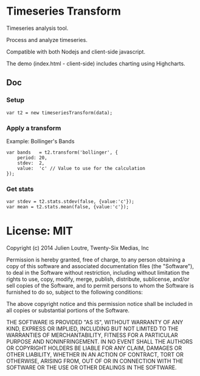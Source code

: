 # Timeseries Transform #

Timeseries analysis tool.

Process and analyze timeseries.

Compatible with both Nodejs and client-side javascript.


The demo (index.html - client-side) includes charting using Highcharts.

## Doc ##

### Setup ###

	var t2 = new timeseriesTransform(data);


### Apply a transform ###

Example: Bollinger's Bands

	var bands 	= t2.transform('bollinger', {
		period:	20,
		stdev:	2,
		value:	'c'	// Value to use for the calculation
	});

### Get stats ###

	var stdev = t2.stats.stdev(false, {value:'c'});
	var mean = t2.stats.mean(false, {value:'c'});

# License: MIT #
Copyright (c) 2014 Julien Loutre, Twenty-Six Medias, Inc

Permission is hereby granted, free of charge, to any person obtaining a copy
of this software and associated documentation files (the "Software"), to deal
in the Software without restriction, including without limitation the rights
to use, copy, modify, merge, publish, distribute, sublicense, and/or sell
copies of the Software, and to permit persons to whom the Software is
furnished to do so, subject to the following conditions:

The above copyright notice and this permission notice shall be included in
all copies or substantial portions of the Software.

THE SOFTWARE IS PROVIDED "AS IS", WITHOUT WARRANTY OF ANY KIND, EXPRESS OR
IMPLIED, INCLUDING BUT NOT LIMITED TO THE WARRANTIES OF MERCHANTABILITY,
FITNESS FOR A PARTICULAR PURPOSE AND NONINFRINGEMENT. IN NO EVENT SHALL THE
AUTHORS OR COPYRIGHT HOLDERS BE LIABLE FOR ANY CLAIM, DAMAGES OR OTHER
LIABILITY, WHETHER IN AN ACTION OF CONTRACT, TORT OR OTHERWISE, ARISING FROM,
OUT OF OR IN CONNECTION WITH THE SOFTWARE OR THE USE OR OTHER DEALINGS IN
THE SOFTWARE.